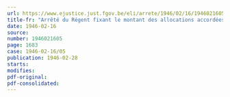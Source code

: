 ```yaml
---
url: https://www.ejustice.just.fgov.be/eli/arrete/1946/02/16/1946021605/justel
title-fr: "Arrêté du Régent fixant le montant des allocations accordées aux familles des militaires soldés, miliciens, rappelés ou maintenus sous les drapeaux, absents de leur foyer par suite de circonstances dues à la guerre. - Modification de l'arrêté du 31 mars 1941 et des arrêtés subséquents"
date: 1946-02-16
source:
number: 1946021605
page: 1683
case: 1946-02-16/05
publication: 1946-02-28
starts:
modifies:
pdf-original:
pdf-consolidated:
---
```


